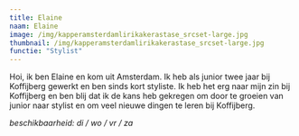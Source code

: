 ```yaml
---
title: Elaine
naam: Elaine
image: /img/kapperamsterdamlirikakerastase_srcset-large.jpg
thumbnail: /img/kapperamsterdamlirikakerastase_srcset-large.jpg
functie: "Stylist"
---
```

Hoi, ik ben Elaine en kom uit Amsterdam. Ik heb als junior twee jaar bij Koffijberg gewerkt en ben sinds kort styliste. Ik heb het erg naar mijn zin bij Koffijberg en ben blij dat ik de kans heb gekregen om door te groeien van junior naar stylist en om veel nieuwe dingen te leren bij Koffijberg.

*beschikbaarheid: di / wo / vr / za*